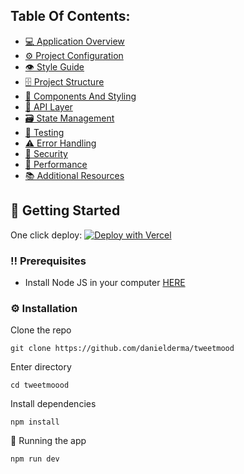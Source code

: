 ## Table Of Contents:

- [💻 Application Overview](docs/application-overview.md)
- [⚙️ Project Configuration](docs/project-configuration.md)
- [👁️ Style Guide](docs/style-guide.md)
- [🗄️ Project Structure](docs/project-structure.md)
- [🧱 Components And Styling](docs/components-and-styling.md)
- [📡 API Layer](docs/api-layer.md)
- [🗃️ State Management](docs/state-management.md)
- [🧪 Testing](docs/testing.md)
- [⚠️ Error Handling](docs/error-handling.md)
- [🔐 Security](docs/security.md)
- [🚄 Performance](docs/performance.md)
- [📚 Additional Resources](docs/additional-resources.md)

## :toolbox: Getting Started

One click deploy: 
[![Deploy with Vercel](https://vercel.com/button)](https://vercel.com/new/clone?repository-url=https://github.com/danielderma/tweetmood)

### :bangbang: Prerequisites

- Install Node JS in your computer <a href='https://nodejs.org/en/'>HERE</a>
### :gear: Installation

Clone the repo
```
git clone https://github.com/danielderma/tweetmood
```

Enter directory
```
cd tweetmoood
```

Install dependencies
```
npm install
```

:rocket: Running the app

```
npm run dev
```

